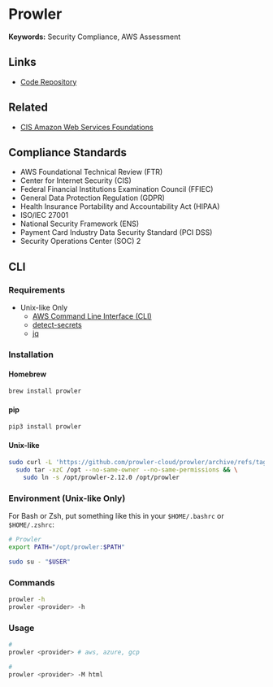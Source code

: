 # Prowler

**Keywords:** Security Compliance, AWS Assessment

## Links

- [Code Repository](https://github.com/prowler-cloud/prowler)

## Related

- [CIS Amazon Web Services Foundations](https://d0.awsstatic.com/whitepapers/compliance/AWS_CIS_Foundations_Benchmark.pdf)

## Compliance Standards

- AWS Foundational Technical Review (FTR)
- Center for Internet Security (CIS)
- Federal Financial Institutions Examination Council (FFIEC)
- General Data Protection Regulation (GDPR)
- Health Insurance Portability and Accountability Act (HIPAA)
- ISO/IEC 27001
- National Security Framework (ENS)
- Payment Card Industry Data Security Standard (PCI DSS)
- Security Operations Center (SOC) 2

## CLI

### Requirements

- Unix-like Only
  - [AWS Command Line Interface (CLI)](/aws/aws-cli.md)
  - [detect-secrets](/detect-secrets.md)
  - [jq](/jq.md)

### Installation

#### Homebrew

```sh
brew install prowler
```

#### pip

```sh
pip3 install prowler
```

#### Unix-like

```sh
sudo curl -L 'https://github.com/prowler-cloud/prowler/archive/refs/tags/2.12.0.tar.gz' | \
  sudo tar -xzC /opt --no-same-owner --no-same-permissions && \
    sudo ln -s /opt/prowler-2.12.0 /opt/prowler
```

### Environment (Unix-like Only)

For Bash or Zsh, put something like this in your `$HOME/.bashrc` or `$HOME/.zshrc`:

```sh
# Prowler
export PATH="/opt/prowler:$PATH"
```

```sh
sudo su - "$USER"
```

### Commands

```sh
prowler -h
prowler <provider> -h
```

### Usage

```sh
#
prowler <provider> # aws, azure, gcp

#
prowler <provider> -M html
```
